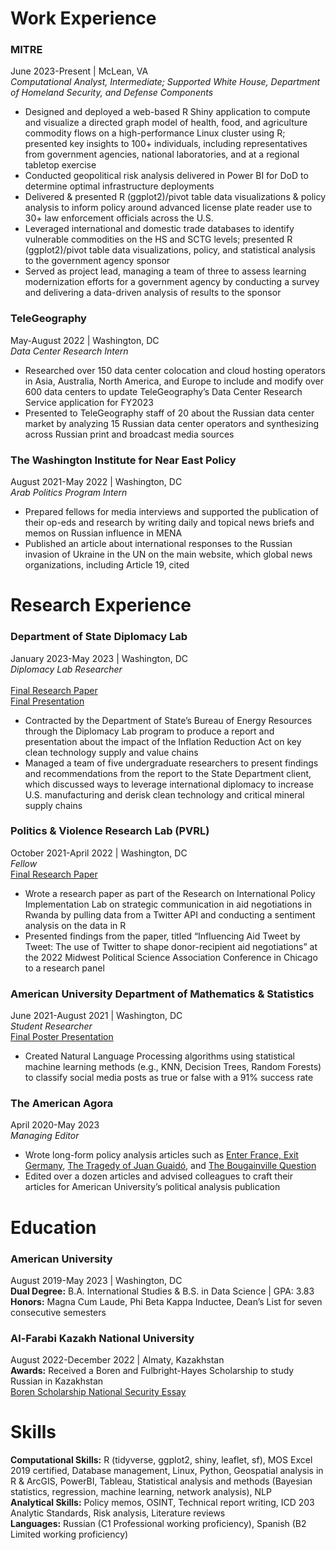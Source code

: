 # Work Experience
### MITRE
June 2023-Present | McLean, VA                           
*Computational Analyst, Intermediate; Supported White House, Department of Homeland Security, and Defense Components* 

- Designed and deployed a web-based R Shiny application to compute and visualize a directed graph model of health, food, and agriculture commodity flows on a high-performance Linux cluster using R; presented key insights to 100+ individuals, including representatives from government agencies, national laboratories, and at a regional tabletop exercise 
- Conducted geopolitical risk analysis delivered in Power BI for DoD to determine optimal infrastructure deployments
- Delivered & presented R (ggplot2)/pivot table data visualizations & policy analysis to inform policy around advanced license plate reader use to 30+ law enforcement officials across the U.S.
- Leveraged international and domestic trade databases to identify vulnerable commodities on the HS and SCTG levels; presented R (ggplot2)/pivot table data visualizations, policy, and statistical analysis to the government agency sponsor 
- Served as project lead, managing a team of three to assess learning modernization efforts for a government agency by conducting a survey and delivering a data-driven analysis of results to the sponsor

### TeleGeography	      		                                                                                                                       
May-August 2022 | Washington, DC                          
*Data Center Research Intern*				                                                              		                      

- Researched over 150 data center colocation and cloud hosting operators in Asia, Australia, North America, and Europe to include and modify over 600 data centers to update TeleGeography’s Data Center Research Service application for FY2023
- Presented to TeleGeography staff of 20 about the Russian data center market by analyzing 15 Russian data center operators and synthesizing across Russian print and broadcast media sources

### The Washington Institute for Near East Policy
August 2021-May 2022 | Washington, DC                            
*Arab Politics Program Intern*                                                                                                       	                                       

- Prepared fellows for media interviews and supported the publication of their op-eds and research by writing daily and topical news briefs and memos on Russian influence in MENA
- Published an article about international responses to the Russian invasion of Ukraine in the UN on the main website, which global news organizations, including Article 19, cited

# Research Experience 
### Department of State Diplomacy Lab
January 2023-May 2023 | Washington, DC <br>
*Diplomacy Lab Researcher* <br>		
[Final Research Paper](https://github.com/Dmando/Dmando.github.io/blob/54893e790c8d9eaeee1149958fd7377dca425621/written_works/The%20Impact%20of%20the%20U.S.%20Inflation%20Reduction%20Act%20on%20Global%20Clean%20Energy%20Supply%20Chains.pdf) <br>[Final Presentation](https://github.com/Dmando/Dmando.github.io/blob/54893e790c8d9eaeee1149958fd7377dca425621/written_works/IRA%20Diplab%20presentation.pdf) <br>

- Contracted by the Department of State’s Bureau of Energy Resources through the Diplomacy Lab program to produce a report and presentation about the impact of the Inflation Reduction Act on key clean technology supply and value chains
- Managed a team of five undergraduate researchers to present findings and recommendations from the report to the State Department client, which discussed ways to leverage international diplomacy to increase U.S. manufacturing and derisk clean technology and critical mineral supply chains

### Politics & Violence Research Lab (PVRL)      		                                             
October 2021-April 2022 | Washington, DC                            
*Fellow* <br>
[Final Research Paper](https://github.com/Dmando/Dmando.github.io/blob/8bf53fcb71b8e19ab8ad027fb9b7fb624a9d6c9d/written_works/PVRL%20David%20Leshchiner%20Research%20Paper%20Writing%20Sample.pdf) <br>

- Wrote a research paper as part of the Research on International Policy Implementation Lab on strategic communication in aid negotiations in Rwanda by pulling data from a Twitter API and conducting a sentiment analysis on the data in R
- Presented findings from the paper, titled “Influencing Aid Tweet by Tweet: The use of Twitter to shape donor-recipient aid negotiations” at the 2022 Midwest Political Science Association Conference in Chicago to a research panel

### American University Department of Mathematics & Statistics
June 2021-August 2021 | Washington, DC      
*Student Researcher* <br>
[Final Poster Presentation](https://github.com/Dmando/Dmando.github.io/blob/915596c97fe4bcaea4ed460f2fb1d9c8ad751ffd/written_works/IMG_5797.jpg)
- Created Natural Language Processing algorithms using statistical machine learning methods (e.g., KNN, Decision Trees, Random Forests) to classify social media posts as true or false with a 91% success rate

### The American Agora
April 2020-May 2023                             
*Managing Editor* <br>

- Wrote long-form policy analysis articles such as [Enter France, Exit Germany](https://www.americanagora.org/single-post/2020/06/19/exit-germany-enter-france), [The Tragedy of Juan Guaidó](https://www.americanagora.org/single-post/2020/03/13/the-tragedy-of-juan-guaid%C3%B3), and [The Bougainville Question](https://www.americanagora.org/single-post/2019/11/24/new-nation-the-bougainville-question)
- Edited over a dozen articles and advised colleagues to craft their articles for American University’s political analysis publication


# Education
### American University
August 2019-May 2023 | Washington, DC <br />
**Dual Degree:** B.A. International Studies & B.S. in Data Science | GPA: 3.83 <br /> 
**Honors:** Magna Cum Laude, Phi Beta Kappa Inductee, Dean’s List for seven consecutive semesters

### Al-Farabi Kazakh National University
August 2022-December 2022 | Almaty, Kazakhstan <br />
**Awards:** Received a Boren and Fulbright-Hayes Scholarship to study Russian in Kazakhstan <br>
[Boren Scholarship National Security Essay](https://github.com/Dmando/Dmando.github.io/blob/8bf53fcb71b8e19ab8ad027fb9b7fb624a9d6c9d/written_works/Boren%20David%20Leshchiner%20Writing%20Sample.pdf)

# Skills 

**Computational Skills:** R (tidyverse, ggplot2, shiny, leaflet, sf), MOS Excel 2019 certified, Database management, Linux, Python, Geospatial analysis in R & ArcGIS, PowerBI, Tableau, Statistical analysis and methods (Bayesian statistics, regression, machine learning, network analysis), NLP <br />
**Analytical Skills:** Policy memos, OSINT, Technical report writing, ICD 203 Analytic Standards, Risk analysis, Literature reviews <br />
**Languages:** Russian (C1 Professional working proficiency), Spanish (B2 Limited working proficiency) 
